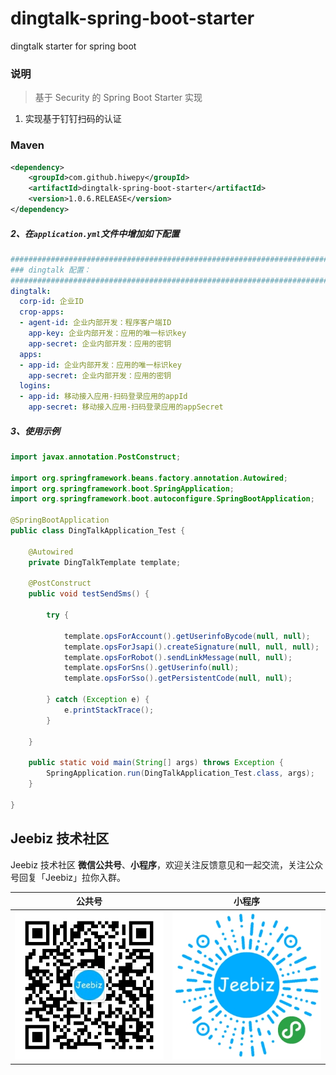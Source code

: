 # dingtalk-spring-boot-starter
dingtalk starter for spring boot

### 说明


 > 基于 Security 的 Spring Boot Starter 实现

1. 实现基于钉钉扫码的认证

### Maven

``` xml
<dependency>
	<groupId>com.github.hiwepy</groupId>
	<artifactId>dingtalk-spring-boot-starter</artifactId>
	<version>1.0.6.RELEASE</version>
</dependency>
```

##### 2、在`application.yml`文件中增加如下配置

```yaml
#################################################################################################
### dingtalk 配置：
#################################################################################################
dingtalk:
  corp-id: 企业ID
  crop-apps:
  - agent-id: 企业内部开发：程序客户端ID
    app-key: 企业内部开发：应用的唯一标识key
    app-secret: 企业内部开发：应用的密钥
  apps:
  - app-id: 企业内部开发：应用的唯一标识key
    app-secret: 企业内部开发：应用的密钥
  logins:
  - app-id: 移动接入应用-扫码登录应用的appId
    app-secret: 移动接入应用-扫码登录应用的appSecret        
```

##### 3、使用示例

```java
import javax.annotation.PostConstruct;

import org.springframework.beans.factory.annotation.Autowired;
import org.springframework.boot.SpringApplication;
import org.springframework.boot.autoconfigure.SpringBootApplication;

@SpringBootApplication
public class DingTalkApplication_Test {

	@Autowired
	private DingTalkTemplate template;
	
	@PostConstruct
	public void testSendSms() {

		try {
			
			template.opsForAccount().getUserinfoBycode(null, null);
			template.opsForJsapi().createSignature(null, null, null);
			template.opsForRobot().sendLinkMessage(null, null);
			template.opsForSns().getUserinfo(null);
			template.opsForSso().getPersistentCode(null, null);
			
		} catch (Exception e) {
			e.printStackTrace();
		}

	}
	
	public static void main(String[] args) throws Exception {
		SpringApplication.run(DingTalkApplication_Test.class, args);
	}
    
}
```

## Jeebiz 技术社区

Jeebiz 技术社区 **微信公共号**、**小程序**，欢迎关注反馈意见和一起交流，关注公众号回复「Jeebiz」拉你入群。

|公共号|小程序|
|---|---|
| ![](https://raw.githubusercontent.com/hiwepy/static/main/images/qrcode_for_gh_1d965ea2dfd1_344.jpg)| ![](https://raw.githubusercontent.com/hiwepy/static/main/images/gh_09d7d00da63e_344.jpg)|
